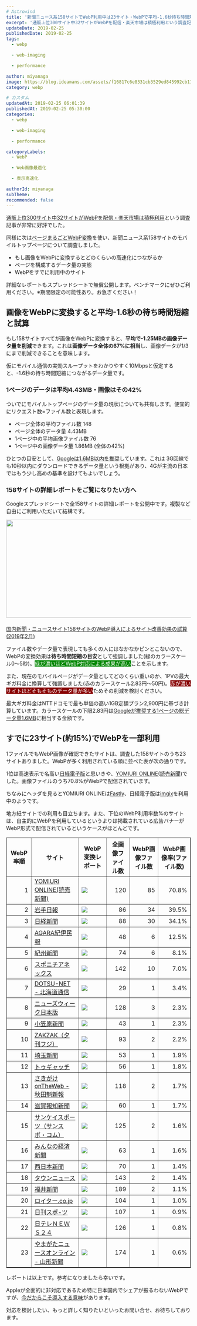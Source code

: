 ```yaml
---
# Astrowind
title: '新聞ニュース系158サイトでWebP利用中は23サイト・WebPで平均-1.6秒待ち時間短縮と試算・レポート無料公開'
excerpt: '通販上位300サイト中32サイトがWebPを配信・楽天市場は積極利用という調査記...'
updateDate: 2019-02-25
publishedDate: 2019-02-25
tags: 
  - webp

  - web-imaging

  - performance

author: miyanaga
image: https://blog.ideamans.com/assets/f16817c6e8331cb3529ed845992cb11252c73ad7.png
category: webp

# カスタム
updatedAt: 2019-02-25 06:01:39
publishedAt: 2019-02-25 05:30:00
categories: 
  - webp

  - web-imaging

  - performance

categoryLabels: 
  - WebP

  - Web画像最適化

  - 表示高速化

authorId: miyanaga
subTheme: 
recommended: false
---
```


[通販上位300サイト中32サイトがWebPを配信・楽天市場は積極利用](/2019/02/30011webp.html)という調査記事が非常に好評でした。

同様に次は[ページまるごとWebP変換](https://sim.lightfile.net/webp/)を使い、新聞ニュース系158サイトのモバイルトップページについて調査しました。

* もし画像をWebPに変換するとどのくらいの高速化につながるか
* ページを構成するデータ量の実態
* WebPをすでに利用中のサイト

詳細なレポートもスプレッドシートで無償公開します。ベンチマークにぜひご利用ください。※期間限定の可能性あり。お急ぎください！

## 画像をWebPに変換すると平均-1.6秒の待ち時間短縮と試算

もし158サイトすべてが画像をWebPに変換すると、**平均で-1.25MBの画像データ量を削減**できます。これは**画像データ全体の67%に相当**し、画像データが1/3にまで削減できることを意味します。

仮にモバイル通信の実効スループットをわかりやすく10Mbpsと仮定すると、-1.6秒の待ち時間短縮につながるデータ量です。

### 1ページのデータは平均4.43MB・画像はその42%

ついでにモバイルトップページのデータ量の現状についても共有します。便宜的にリクエスト数=ファイル数と表現します。

* ページ全体の平均ファイル数 148
* ページ全体のデータ量 4.43MB
* 1ページ中の平均画像ファイル数 76
* 1ページ中の画像データ量 1.86MB (全体の42%)

ひとつの目安として、[Googleは1.6MB以内を推奨](https://developers.google.com/web/tools/lighthouse/audits/network-payloads)しています。これは
3G回線でも10秒以内にダウンロードできるデータ量という根拠があり、4Gが主流の日本ではもう少し高めの基準を設けてもよいでしょう。

### 158サイトの詳細レポートをご覧になりたい方へ

Googleスプレッドシートで全158サイトの詳細レポートを公開中です。複製など自由にご利用いただいて結構です。

<a href="https://docs.google.com/spreadsheets/d/1J3DwXzSK35aSgK0BTdsss9trlVDJ6JofmtgQeIpfHT8/edit?usp=sharing" onclick="ga('send','event','report','view','news-webp',1)"> <img src="https://blog.ideamans.com/assets_c/2019/02/f16817c6e8331cb3529ed845992cb11252c73ad7-thumb-600xauto-937.png" width="600" height="266" class="mt-image-center" style="text-align: center; display: block; margin: 0 auto 20px;" /></a>

<a href="https://docs.google.com/spreadsheets/d/1J3DwXzSK35aSgK0BTdsss9trlVDJ6JofmtgQeIpfHT8/edit?usp=sharing"  onclick="ga('send','event','report','view','news-webp',1)">国内新聞・ニュースサイト158サイトのWebP導入によるサイト改善効果の試算(2019年2月)</a>

ファイル数やデータ量で表現しても多くの人にはなかなかピンとこないので、WebPの変換効果は**待ち時間短縮の目安**として強調しました(緑のカラースケール0〜5秒)。<span style="background-color: #008800; color: white">緑が濃いほどWebP対応による成果が高い</span>ことを示します。

また、現在のモバイルページがデータ量としてどのくらい重いのか、1PVの最大ギガ料金に換算して強調しました(赤のカラースケール2.83円〜50円)。<span style="background-color: #880000; color: white">赤が濃いサイトほどそもそものデータ量が多い</span>ためその削減を検討ください。

最大ギガ料金はNTTドコモで最も単価の高い1GB定額プラン2,900円に基づき計算しています。カラースケールの下限2.83円は[Googleが推奨する1ページの総データ量1.6MB](https://developers.google.com/web/tools/lighthouse/audits/network-payloads)に相当する金額です。

## すでに23サイト(約15%)でWebPを一部利用

1ファイルでもWebP画像が確認できたサイトは、調査した158サイトのうち23サイトありました。WebPが多く利用されている順に並べた表が次の通りです。

1位は高速表示で名高い[日経電子版](https://www.nikkei.com/)と思いきや、[YOMIURI ONLINE(読売新聞)](https://www.yomiuri.co.jp/)でした。画像ファイルのうち70.8%がWebPで配信されています。

ちなみにヘッダを見るとYOMIURI ONLINEは[Fastly](https://www.fastly.com/)、日経電子版は[imgix](https://www.imgix.com/)を利用中のようです。

地方紙サイトでの利用も目立ちます。また、下位のWebP利用率数%のサイトは、自主的にWebPを利用しているというよりは掲載されている広告バナーがWebP形式で配信されているというケースがほとんどです。

<table border="1" cellpadding="5" cellspacing="0" class="tablestyle">
<thead>
<tr>
<th>WebP率順</th>
<th>サイト</th>
<th>WebP変換レポート</th>
<th>全画像ファイル数</th>
<th>WebP画像ファイル数</th>
<th>WebP画像率(ファイル数)</th>
</tr>
</thead>
<tbody>
<tr>
<td style="text-align: right">1</td>
<td style="text-align: left"><a href="https://www.yomiuri.co.jp/">YOMIURI ONLINE(読売新聞)</a></td>
<td style="text-align: left"><a href="https://sim.lightfile.net/webp/reports/news-c6cce3e1-9de1-424f-82a8-6efa570ba582"><img src="https://sim.lightfile.net/_resources/news-c6cce3e1-9de1-424f-82a8-6efa570ba582/thumbnail.png" style="max-width: 120px"></a></td>
<td style="text-align: right">120</td>
<td style="text-align: right">85</td>
<td style="text-align: right">70.8%</td>
</tr>
<tr>
<td style="text-align: right">2</td>
<td style="text-align: left"><a href="https://www.iwate-np.co.jp/">岩手日報</a></td>
<td style="text-align: left"><a href="https://sim.lightfile.net/webp/reports/news-a0e30da6-ebb1-4c28-b4f9-bf0b36e0d944"><img src="https://sim.lightfile.net/_resources/news-a0e30da6-ebb1-4c28-b4f9-bf0b36e0d944/thumbnail.png" style="max-width: 120px"></a></td>
<td style="text-align: right">86</td>
<td style="text-align: right">34</td>
<td style="text-align: right">39.5%</td>
</tr>
<tr>
<td style="text-align: right">3</td>
<td style="text-align: left"><a href="https://www.nikkei.com/">日経新聞</a></td>
<td style="text-align: left"><a href="https://sim.lightfile.net/webp/reports/news-7d1eb3a7-6921-4cba-8113-05c8c74c1802"><img src="https://sim.lightfile.net/_resources/news-7d1eb3a7-6921-4cba-8113-05c8c74c1802/thumbnail.png" style="max-width: 120px"></a></td>
<td style="text-align: right">88</td>
<td style="text-align: right">30</td>
<td style="text-align: right">34.1%</td>
</tr>
<tr>
<td style="text-align: right">4</td>
<td style="text-align: left"><a href="https://www.agara.co.jp/">AGARA紀伊民報</a></td>
<td style="text-align: left"><a href="https://sim.lightfile.net/webp/reports/news-c9d5b31c-741c-4f67-953d-b061269520b4"><img src="https://sim.lightfile.net/_resources/news-c9d5b31c-741c-4f67-953d-b061269520b4/thumbnail.png" style="max-width: 120px"></a></td>
<td style="text-align: right">48</td>
<td style="text-align: right">6</td>
<td style="text-align: right">12.5%</td>
</tr>
<tr>
<td style="text-align: right">5</td>
<td style="text-align: left"><a href="https://blog.goo.ne.jp/ks-press">紀州新聞</a></td>
<td style="text-align: left"><a href="https://sim.lightfile.net/webp/reports/news-6a370358-07fb-4733-bc5e-8e275c75d12e"><img src="https://sim.lightfile.net/_resources/news-6a370358-07fb-4733-bc5e-8e275c75d12e/thumbnail.png" style="max-width: 120px"></a></td>
<td style="text-align: right">74</td>
<td style="text-align: right">6</td>
<td style="text-align: right">8.1%</td>
</tr>
<tr>
<td style="text-align: right">6</td>
<td style="text-align: left"><a href="https://www.sponichi.co.jp/">スポニチアネックス</a></td>
<td style="text-align: left"><a href="https://sim.lightfile.net/webp/reports/news-46584649-dad8-40f0-98b9-717d530aa845"><img src="https://sim.lightfile.net/_resources/news-46584649-dad8-40f0-98b9-717d530aa845/thumbnail.png" style="max-width: 120px"></a></td>
<td style="text-align: right">142</td>
<td style="text-align: right">10</td>
<td style="text-align: right">7.0%</td>
</tr>
<tr>
<td style="text-align: right">7</td>
<td style="text-align: left"><a href="https://dotsu.co.jp/">DOTSU-NET - 北海道通信</a></td>
<td style="text-align: left"><a href="https://sim.lightfile.net/webp/reports/news-60216026-f165-4c73-8e15-da587a13d270"><img src="https://sim.lightfile.net/_resources/news-60216026-f165-4c73-8e15-da587a13d270/thumbnail.png" style="max-width: 120px"></a></td>
<td style="text-align: right">29</td>
<td style="text-align: right">1</td>
<td style="text-align: right">3.4%</td>
</tr>
<tr>
<td style="text-align: right">8</td>
<td style="text-align: left"><a href="https://www.newsweekjapan.jp/">ニューズウィーク日本版</a></td>
<td style="text-align: left"><a href="https://sim.lightfile.net/webp/reports/news-a0eb2c4c-ce0f-4496-88b2-ea68b09e1682"><img src="https://sim.lightfile.net/_resources/news-a0eb2c4c-ce0f-4496-88b2-ea68b09e1682/thumbnail.png" style="max-width: 120px"></a></td>
<td style="text-align: right">128</td>
<td style="text-align: right">3</td>
<td style="text-align: right">2.3%</td>
</tr>
<tr>
<td style="text-align: right">9</td>
<td style="text-align: left"><a href="https://www.ogpress.com/">小笠原新聞</a></td>
<td style="text-align: left"><a href="https://sim.lightfile.net/webp/reports/news-9774996a-7a25-4ebe-bc32-387b02307ade"><img src="https://sim.lightfile.net/_resources/news-9774996a-7a25-4ebe-bc32-387b02307ade/thumbnail.png" style="max-width: 120px"></a></td>
<td style="text-align: right">43</td>
<td style="text-align: right">1</td>
<td style="text-align: right">2.3%</td>
</tr>
<tr>
<td style="text-align: right">10</td>
<td style="text-align: left"><a href="https://www.zakzak.co.jp/sports/sports.htm">ZAKZAK（夕刊フジ）</a></td>
<td style="text-align: left"><a href="https://sim.lightfile.net/webp/reports/news-0dcbea61-0252-4162-aee8-e62ddf639c86"><img src="https://sim.lightfile.net/_resources/news-0dcbea61-0252-4162-aee8-e62ddf639c86/thumbnail.png" style="max-width: 120px"></a></td>
<td style="text-align: right">93</td>
<td style="text-align: right">2</td>
<td style="text-align: right">2.2%</td>
</tr>
<tr>
<td style="text-align: right">11</td>
<td style="text-align: left"><a href="https://www.saitama-np.co.jp/">埼玉新聞</a></td>
<td style="text-align: left"><a href="https://sim.lightfile.net/webp/reports/news-8f6be0a4-2bb4-4ddb-8ae5-ba2a3817fd30"><img src="https://sim.lightfile.net/_resources/news-8f6be0a4-2bb4-4ddb-8ae5-ba2a3817fd30/thumbnail.png" style="max-width: 120px"></a></td>
<td style="text-align: right">53</td>
<td style="text-align: right">1</td>
<td style="text-align: right">1.9%</td>
</tr>
<tr>
<td style="text-align: right">12</td>
<td style="text-align: left"><a href="https://togech.jp/">トゥギャッチ</a></td>
<td style="text-align: left"><a href="https://sim.lightfile.net/webp/reports/news-6f21b5a7-d3a1-45b4-acb4-11695b14ede2"><img src="https://sim.lightfile.net/_resources/news-6f21b5a7-d3a1-45b4-acb4-11695b14ede2/thumbnail.png" style="max-width: 120px"></a></td>
<td style="text-align: right">56</td>
<td style="text-align: right">1</td>
<td style="text-align: right">1.8%</td>
</tr>
<tr>
<td style="text-align: right">13</td>
<td style="text-align: left"><a href="https://www.sakigake.jp/">さきがけonTheWeb - 秋田魁新報</a></td>
<td style="text-align: left"><a href="https://sim.lightfile.net/webp/reports/news-ab3d0088-f369-421b-b75c-bfb3b7e4a78f"><img src="https://sim.lightfile.net/_resources/news-ab3d0088-f369-421b-b75c-bfb3b7e4a78f/thumbnail.png" style="max-width: 120px"></a></td>
<td style="text-align: right">118</td>
<td style="text-align: right">2</td>
<td style="text-align: right">1.7%</td>
</tr>
<tr>
<td style="text-align: right">14</td>
<td style="text-align: left"><a href="https://www.shigahochi.co.jp/">滋賀報知新聞</a></td>
<td style="text-align: left"><a href="https://sim.lightfile.net/webp/reports/news-0029946d-ae1d-4d3b-a10f-569308025cc1"><img src="https://sim.lightfile.net/_resources/news-0029946d-ae1d-4d3b-a10f-569308025cc1/thumbnail.png" style="max-width: 120px"></a></td>
<td style="text-align: right">60</td>
<td style="text-align: right">1</td>
<td style="text-align: right">1.7%</td>
</tr>
<tr>
<td style="text-align: right">15</td>
<td style="text-align: left"><a href="https://www.sanspo.com/">サンケイスポーツ（サンスポ・コム）</a></td>
<td style="text-align: left"><a href="https://sim.lightfile.net/webp/reports/news-362e6958-3351-45ca-bd5a-902c0b22c2af"><img src="https://sim.lightfile.net/_resources/news-362e6958-3351-45ca-bd5a-902c0b22c2af/thumbnail.png" style="max-width: 120px"></a></td>
<td style="text-align: right">125</td>
<td style="text-align: right">2</td>
<td style="text-align: right">1.6%</td>
</tr>
<tr>
<td style="text-align: right">16</td>
<td style="text-align: left"><a href="https://minkei.net/">みんなの経済新聞</a></td>
<td style="text-align: left"><a href="https://sim.lightfile.net/webp/reports/news-aabbe8ca-1606-4fd0-9695-20120f861a43"><img src="https://sim.lightfile.net/_resources/news-aabbe8ca-1606-4fd0-9695-20120f861a43/thumbnail.png" style="max-width: 120px"></a></td>
<td style="text-align: right">63</td>
<td style="text-align: right">1</td>
<td style="text-align: right">1.6%</td>
</tr>
<tr>
<td style="text-align: right">17</td>
<td style="text-align: left"><a href="https://www.nishinippon.co.jp/">西日本新聞</a></td>
<td style="text-align: left"><a href="https://sim.lightfile.net/webp/reports/news-e8132271-4778-45e2-b56b-a6bf2cb26263"><img src="https://sim.lightfile.net/_resources/news-e8132271-4778-45e2-b56b-a6bf2cb26263/thumbnail.png" style="max-width: 120px"></a></td>
<td style="text-align: right">70</td>
<td style="text-align: right">1</td>
<td style="text-align: right">1.4%</td>
</tr>
<tr>
<td style="text-align: right">18</td>
<td style="text-align: left"><a href="https://www.townnews.co.jp/i/">タウンニュース</a></td>
<td style="text-align: left"><a href="https://sim.lightfile.net/webp/reports/news-7b014ef7-c091-4591-ad53-cdd02ff89b81"><img src="https://sim.lightfile.net/_resources/news-7b014ef7-c091-4591-ad53-cdd02ff89b81/thumbnail.png" style="max-width: 120px"></a></td>
<td style="text-align: right">143</td>
<td style="text-align: right">2</td>
<td style="text-align: right">1.4%</td>
</tr>
<tr>
<td style="text-align: right">19</td>
<td style="text-align: left"><a href="https://www.fukuishimbun.co.jp/">福井新聞</a></td>
<td style="text-align: left"><a href="https://sim.lightfile.net/webp/reports/news-5d21ef5d-418c-4d78-ba0d-9a8329bb5a48"><img src="https://sim.lightfile.net/_resources/news-5d21ef5d-418c-4d78-ba0d-9a8329bb5a48/thumbnail.png" style="max-width: 120px"></a></td>
<td style="text-align: right">189</td>
<td style="text-align: right">2</td>
<td style="text-align: right">1.1%</td>
</tr>
<tr>
<td style="text-align: right">20</td>
<td style="text-align: left"><a href="https://jp.reuters.com/">ロイター.co.jp</a></td>
<td style="text-align: left"><a href="https://sim.lightfile.net/webp/reports/news-60c3e298-33ed-4ae9-b3a3-c314399c9e4f"><img src="https://sim.lightfile.net/_resources/news-60c3e298-33ed-4ae9-b3a3-c314399c9e4f/thumbnail.png" style="max-width: 120px"></a></td>
<td style="text-align: right">104</td>
<td style="text-align: right">1</td>
<td style="text-align: right">1.0%</td>
</tr>
<tr>
<td style="text-align: right">21</td>
<td style="text-align: left"><a href="https://www.nikkansports.com/">日刊スポ-ツ</a></td>
<td style="text-align: left"><a href="https://sim.lightfile.net/webp/reports/news-59040f5d-7c66-4c52-b856-e9275a282b44"><img src="https://sim.lightfile.net/_resources/news-59040f5d-7c66-4c52-b856-e9275a282b44/thumbnail.png" style="max-width: 120px"></a></td>
<td style="text-align: right">107</td>
<td style="text-align: right">1</td>
<td style="text-align: right">0.9%</td>
</tr>
<tr>
<td style="text-align: right">22</td>
<td style="text-align: left"><a href="https://www.news24.jp/">日テレＮＥＷＳ２４</a></td>
<td style="text-align: left"><a href="https://sim.lightfile.net/webp/reports/news-96f39912-dee7-45e4-b5ae-6676c211f44e"><img src="https://sim.lightfile.net/_resources/news-96f39912-dee7-45e4-b5ae-6676c211f44e/thumbnail.png" style="max-width: 120px"></a></td>
<td style="text-align: right">126</td>
<td style="text-align: right">1</td>
<td style="text-align: right">0.8%</td>
</tr>
<tr>
<td style="text-align: right">23</td>
<td style="text-align: left"><a href="https://yamagata-np.jp/">やまがたニュースオンライン - 山形新聞</a></td>
<td style="text-align: left"><a href="https://sim.lightfile.net/webp/reports/news-0f42e458-bd77-49a4-9984-0aef9f8c8984"><img src="https://sim.lightfile.net/_resources/news-0f42e458-bd77-49a4-9984-0aef9f8c8984/thumbnail.png" style="max-width: 120px"></a></td>
<td style="text-align: right">174</td>
<td style="text-align: right">1</td>
<td style="text-align: right">0.6%</td>
</tr>
</tbody>
</table>

レポートは以上です。参考になりましたら幸いです。

Appleが全面的に非対応であるため特に日本国内でシェアが振るわないWebPですが、[今だからこそ導入する意味](/2019/02/iphonewebp.html)があります。

対応を検討したい、もっと詳しく知りたいといったお問い合せ、お待ちしております。

